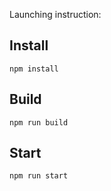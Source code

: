 Launching instruction:
## Install
```
npm install
```
## Build
```
npm run build
```
## Start
```
npm run start
```